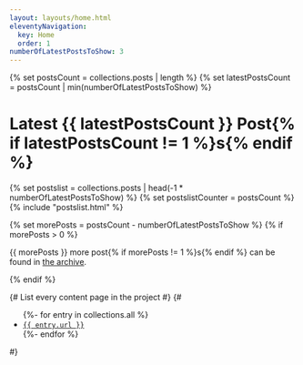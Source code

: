 ```yaml
---
layout: layouts/home.html
eleventyNavigation:
  key: Home
  order: 1
numberOfLatestPostsToShow: 3
---
```

{% set postsCount = collections.posts | length %}
{% set latestPostsCount = postsCount | min(numberOfLatestPostsToShow) %}
<h1>Latest {{ latestPostsCount }} Post{% if latestPostsCount != 1 %}s{% endif %}</h1>

{% set postslist = collections.posts | head(-1 * numberOfLatestPostsToShow) %}
{% set postslistCounter = postsCount %}
{% include "postslist.html" %}

{% set morePosts = postsCount - numberOfLatestPostsToShow %}
{% if morePosts > 0 %}
<p>{{ morePosts }} more post{% if morePosts != 1 %}s{% endif %} can be found in <a href="/blog/">the archive</a>.</p>
{% endif %}

{# List every content page in the project #}
{#
<ul>
	{%- for entry in collections.all %}
	<li><a href="{{ entry.url }}"><code>{{ entry.url }}</code></a></li>
	{%- endfor %}
</ul>
#}
